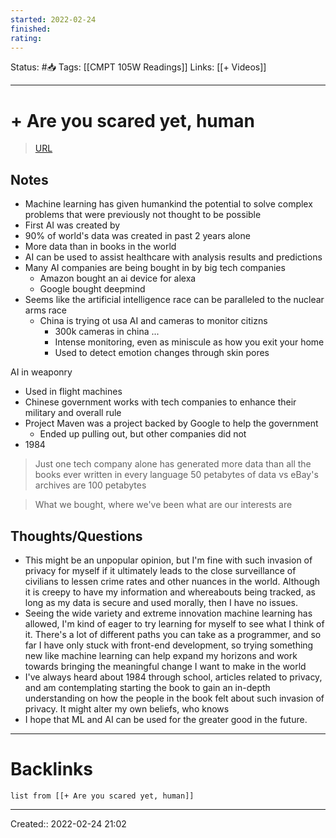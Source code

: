 ```yaml
---
started: 2022-02-24 
finished:
rating:
---
```

Status: #📥
Tags: [[CMPT 105W Readings]]
Links: [[+ Videos]]
___
# + Are you scared yet, human
> [URL](https://gem.cbc.ca/media/are-you-scared-yet-human/s01e01)

## Notes
- Machine learning has given humankind the potential to solve complex problems that were previously not thought to be possible
- First AI was created by 
- 90% of world's data was created in past 2 years alone
- More data than in books in the world
- AI can be used to assist healthcare with analysis results and predictions
- Many AI companies are being bought in by big tech companies
	- Amazon bought an ai device for alexa
	- Google bought deepmind
- Seems like the artificial intelligence race can be paralleled to the nuclear arms race
	- China is trying ot usa AI  and cameras to monitor citizns
		- 300k cameras in china ...
		- Intense monitoring, even as miniscule as how you exit your home
		- Used to detect emotion changes through skin pores

AI in weaponry
- Used in flight machines
- Chinese government works with tech companies to enhance their military and overall rule
- Project Maven was a project backed by Google to help the government
	- Ended up pulling out, but other companies did not
- 1984

> Just one tech company alone has generated more data than all the books ever written in every language
> 50 petabytes of data vs eBay's archives are 100 petabytes

> What we bought, where we've been what are our interests are 
## Thoughts/Questions
- This might be an unpopular opinion, but I'm fine with such invasion of privacy for myself if it ultimately leads to the close surveillance of civilians to lessen crime rates and other nuances in the world. Although it is creepy to have my information and whereabouts being tracked, as long as my data is secure and used morally, then I have no issues. 
- Seeing the wide variety and extreme innovation machine learning has allowed, I'm kind of eager to try learning for myself to see what I think of it. There's a lot of different paths you can take as a programmer, and so far I have only stuck with front-end development, so trying something new like machine learning can help expand my horizons and work towards bringing the meaningful change I want to make in the world
- I've always heard about 1984 through school, articles related to privacy, and am contemplating starting the book to gain an in-depth understanding on how the people in the book felt about such invasion of privacy. It might alter my own beliefs, who knows
- I hope that ML and AI can be used for the greater good in the future.
___
# Backlinks
```dataview
list from [[+ Are you scared yet, human]]
```
___
Created:: 2022-02-24 21:02


